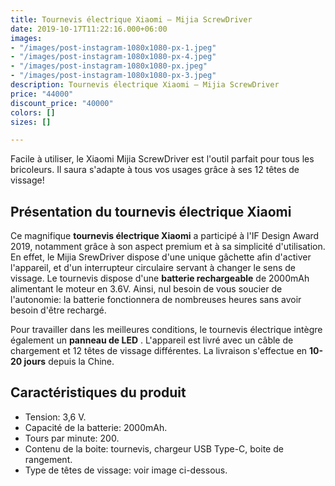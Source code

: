 ```yaml
---
title: Tournevis électrique Xiaomi – Mijia ScrewDriver
date: 2019-10-17T11:22:16.000+06:00
images:
- "/images/post-instagram-1080x1080-px-1.jpeg"
- "/images/post-instagram-1080x1080-px-4.jpeg"
- "/images/post-instagram-1080x1080-px.jpeg"
- "/images/post-instagram-1080x1080-px-3.jpeg"
description: Tournevis électrique Xiaomi – Mijia ScrewDriver
price: "44000"
discount_price: "40000"
colors: []
sizes: []

---
```

Facile à utiliser, le Xiaomi Mijia ScrewDriver est l'outil parfait pour tous les bricoleurs. Il saura s'adapte à tous vos usages grâce à ses 12 têtes de vissage!

## Présentation du tournevis électrique Xiaomi

Ce magnifique **tournevis électrique Xiaomi** a participé à l'IF Design Award 2019, notamment grâce à son aspect premium et à sa simplicité d'utilisation. En effet, le Mijia SrewDriver dispose d'une unique gâchette afin d'activer l'appareil, et d'un interrupteur circulaire servant à changer le sens de vissage. Le tournevis dispose d'une **batterie rechargeable** de 2000mAh alimentant le moteur en 3.6V. Ainsi, nul besoin de vous soucier de l'autonomie: la batterie fonctionnera de nombreuses heures sans avoir besoin d'être rechargé.

Pour travailler dans les meilleures conditions, le tournevis électrique intègre également un **panneau de LED** . L'appareil est livré avec un câble de chargement et 12 têtes de vissage différentes. La livraison s'effectue en **10-20 jours** depuis la Chine.

## Caractéristiques du produit

* Tension: 3,6 V.
* Capacité de la batterie: 2000mAh.
* Tours par minute: 200.
* Contenu de la boite: tournevis, chargeur USB Type-C, boite de rangement.
* Type de têtes de vissage: voir image ci-dessous.